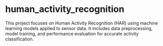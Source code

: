 # human_activity_recognition
This project focuses on Human Activity Recognition (HAR) using machine learning models applied to sensor data. It includes data preprocessing, model training, and performance evaluation for accurate activity classification.
